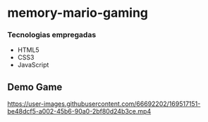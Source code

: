 # memory-mario-gaming

<h3> Tecnologias empregadas </h3>
<ul>
  <li>HTML5</li>
  <li>CSS3</li>
  <li>JavaScript</li>
</ul>

## Demo Game

https://user-images.githubusercontent.com/66692202/169517151-be48dcf5-a002-45b6-90a0-2bf80d24b3ce.mp4
